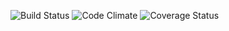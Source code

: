 
![Build Status](https://codeship.com/projects/a2171c80-dcc9-0133-f4d3-0a7d4da1657a/status?branch=master)
![Code Climate](https://codeclimate.com/github/ashhamp/bill_tracker.png)
![Coverage Status](https://coveralls.io/repos/ashhamp/bill_tracker/badge.png)
